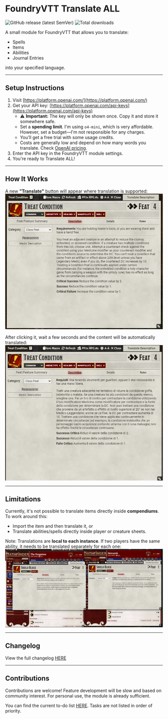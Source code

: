 # FoundryVTT Translate ALL

![GitHub release (latest SemVer)](https://img.shields.io/github/v/release/AlessandroSantarini/translate-all?style=for-the-badge)
![Total downloads](https://img.shields.io/github/downloads/AlessandroSantarini/translate-all/total?style=for-the-badge)

A small module for FoundryVTT that allows you to translate:
- Spells  
- Items  
- Abilities  
- Journal Entries  

into your specified language.

---

## Setup Instructions

1. Visit [https://platform.openai.com/](https://platform.openai.com/)
2. Get your API key: [https://platform.openai.com/api-keys](https://platform.openai.com/api-keys)  
   - ⚠️ **Important:** The key will only be shown once. Copy it and store it somewhere safe.  
   - Set a **spending limit**. I'm using `o4-mini`, which is very affordable. However, set a budget—I'm not responsible for any charges.  
   - You’ll get a free trial with some usage credits.  
   - Costs are generally low and depend on how many words you translate. Check [OpenAI pricing](https://openai.com/pricing).
3. Enter the API key in the FoundryVTT module settings.
4. You're ready to Translate ALL!

---

## How It Works

A new **"Translate"** button will appear where translation is supported:  
![Before translation](./images/before_translation.png)

After clicking it, wait a few seconds and the content will be automatically translated:  
![After translation](./images/after_translation.png)

---

## Limitations

Currently, it's not possible to translate items directly inside **compendiums**. To work around this:

- Import the item and then translate it, or  
- Translate abilities/spells directly inside player or creature sheets.

Note: Translations are **local to each instance**. If two players have the same ability, it needs to be translated separately for each one:  
![Differences](./images/differences.png)

---

## Changelog

View the full changelog [HERE](./CHANGELOG.md)

---

## Contributions

Contributions are welcome! Feature development will be slow and based on community interest. For personal use, the module is already sufficient.

You can find the current to-do list [HERE](./TODO.md). Tasks are not listed in order of priority.
